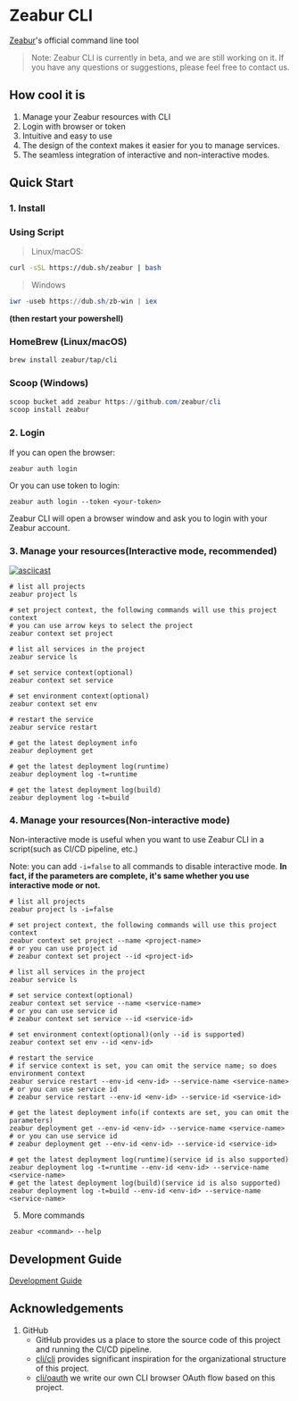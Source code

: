# Zeabur CLI

[Zeabur](https://zeabur.com/)'s official command line tool

> Note: Zeabur CLI is currently in beta, and we are still working on it. If you have any questions or suggestions, please feel free to contact us.

## How cool it is

1. Manage your Zeabur resources with CLI
2. Login with browser or token
3. Intuitive and easy to use
4. The design of the context makes it easier for you to manage services.
5. The seamless integration of interactive and non-interactive modes.

## Quick Start

### 1. Install

### Using Script

> Linux/macOS:

```bash
curl -sSL https://dub.sh/zeabur | bash
```

> Windows

```powershell
iwr -useb https://dub.sh/zb-win | iex
```

**(then restart your powershell)**

### HomeBrew (Linux/macOS)

```bash
brew install zeabur/tap/cli
```

### Scoop (Windows)

```powershell
scoop bucket add zeabur https://github.com/zeabur/cli
scoop install zeabur
```

### 2. Login

If you can open the browser:

```shell
zeabur auth login
```

Or you can use token to login:
```shell
zeabur auth login --token <your-token>
```

Zeabur CLI will open a browser window and ask you to login with your Zeabur account.

### 3. Manage your resources(Interactive mode, recommended)

[![asciicast](https://asciinema.org/a/Olf52EUOCrKU6NGJMbYTw24SL.svg)](https://asciinema.org/a/Olf52EUOCrKU6NGJMbYTw24SL)

```shell
# list all projects
zeabur project ls

# set project context, the following commands will use this project context
# you can use arrow keys to select the project
zeabur context set project

# list all services in the project
zeabur service ls

# set service context(optional)
zeabur context set service

# set environment context(optional)
zeabur context set env

# restart the service
zeabur service restart

# get the latest deployment info
zeabur deployment get

# get the latest deployment log(runtime)
zeabur deployment log -t=runtime

# get the latest deployment log(build)
zeabur deployment log -t=build
```

### 4. Manage your resources(Non-interactive mode)

Non-interactive mode is useful when you want to use Zeabur CLI in a script(such as CI/CD pipeline, etc.)

Note: you can add `-i=false` to all commands to disable interactive mode. 
**In fact, if the parameters are complete, it's same whether you use interactive mode or not.**

```shell
# list all projects
zeabur project ls -i=false

# set project context, the following commands will use this project context
zeabur context set project --name <project-name>
# or you can use project id
# zeabur context set project --id <project-id>

# list all services in the project
zeabur service ls

# set service context(optional)
zeabur context set service --name <service-name>
# or you can use service id
# zeabur context set service --id <service-id>

# set environment context(optional)(only --id is supported)
zeabur context set env --id <env-id>

# restart the service
# if service context is set, you can omit the service name; so does environment context
zeabur service restart --env-id <env-id> --service-name <service-name>
# or you can use service id
# zeabur service restart --env-id <env-id> --service-id <service-id>

# get the latest deployment info(if contexts are set, you can omit the parameters)
zeabur deployment get --env-id <env-id> --service-name <service-name>
# or you can use service id
# zeabur deployment get --env-id <env-id> --service-id <service-id>

# get the latest deployment log(runtime)(service id is also supported)
zeabur deployment log -t=runtime --env-id <env-id> --service-name <service-name>
# get the latest deployment log(build)(service id is also supported)
zeabur deployment log -t=build --env-id <env-id> --service-name <service-name>
```

5. More commands

```shell
zeabur <command> --help
```

## Development Guide

[Development Guide](docs/development_guide.md)

## Acknowledgements

1. GitHub
    * GitHub provides us a place to store the source code of this project and running the CI/CD pipeline.
    * [cli/cli](https://github.com/cli/cli) provides significant inspiration for the organizational structure of this project.
    * [cli/oauth](https://github.com/cli/oauth) we write our own CLI browser OAuth flow based on this project.
